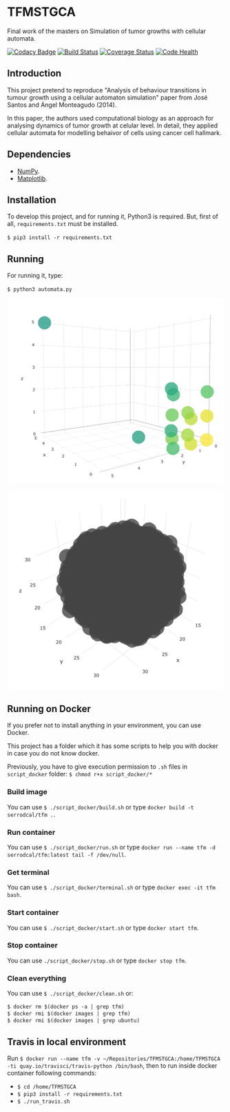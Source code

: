 # TFMSTGCA

Final work of the masters on Simulation of tumor growths with cellular automata.

[![Codacy Badge](https://api.codacy.com/project/badge/Grade/73e679fe51764a57a0cdf3d634e41a80)](https://www.codacy.com/app/serrodcal/TFMSTGCA?utm_source=github.com&amp;utm_medium=referral&amp;utm_content=MULCIA/TFMSTGCA&amp;utm_campaign=Badge_Grade)
[![Build Status](https://travis-ci.org/MULCIA/TFMSTGCA.svg?branch=master)](https://travis-ci.org/MULCIA/TFMSTGCA)
[![Coverage Status](https://coveralls.io/repos/github/MULCIA/TFMSTGCA/badge.svg?branch=master)](https://coveralls.io/github/MULCIA/TFMSTGCA?branch=master)
[![Code Health](https://landscape.io/github/MULCIA/TFMSTGCA/master/landscape.svg?style=flat)](https://landscape.io/github/MULCIA/TFMSTGCA/master)

## Introduction

This project pretend to reproduce "Analysis of behaviour transitions in tumour growth using a cellular automaton simulation" paper from José Santos and Ángel Monteagudo (2014).

In this paper, the authors used computational biology as an approach for analysing dynamics of tumor growth at celular level. In detail, they applied cellular automata for modelling behaivor of cells using cancer cell hallmark.

## Dependencies

* [NumPy](http://www.numpy.org/).
* [Matplotlib](https://matplotlib.org/).

## Installation

To develop this project, and for running it, Python3 is required. But, first of all, `requirements.txt` must be installed.

`$ pip3 install -r requirements.txt`

## Running

For running it, type:

`$ python3 automata.py`

![Grid example. Yellow is healty and green is cancer.](./readme_images/grid_example.png)

![Grid example. Healthy spheroid.](./readme_images/grid_example2.png)

## Running on Docker

If you prefer not to install anything in your environment, you can use Docker.

This project has a folder which it has some scripts to help you with docker in case you do not know docker.

Previously, you have to give execution permission to `.sh` files in `script_docker` folder: `$ chmod r+x script_docker/*`

### Build image

You can use `$ ./script_docker/build.sh` or type `docker build -t serrodcal/tfm .`.

### Run container

You can use `$ ./script_docker/run.sh` or type `docker run --name tfm -d serrodcal/tfm:latest tail -f /dev/null`.

### Get terminal

You can use `$ ./script_docker/terminal.sh` or type `docker exec -it tfm bash`.

### Start container

You can use `$ ./script_docker/start.sh` or type `docker start tfm`.

### Stop container

You can use `./script_docker/stop.sh` or type `docker stop tfm`.

### Clean everything

You can use `$ ./script_docker/clean.sh` or:

```
$ docker rm $(docker ps -a | grep tfm)
$ docker rmi $(docker images | grep tfm)
$ docker rmi $(docker images | grep ubuntu)
```

## Travis in local environment

Run `$ docker run --name tfm -v ~/Repositories/TFMSTGCA:/home/TFMSTGCA -ti quay.io/travisci/travis-python /bin/bash`, then
to run inside docker container following commands:

* `$ cd /home/TFMSTGCA`
* `$ pip3 install -r requirements.txt`
* `$ ./run_travis.sh`

